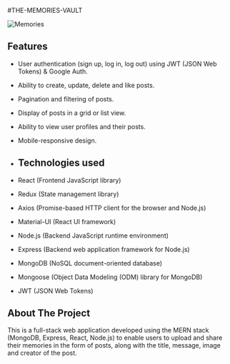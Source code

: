 #THE-MEMORIES-VAULT




![Memories](https://i.ibb.co/7CmVbCW/image.png)

Features
--------

-   User authentication (sign up, log in, log out) using JWT (JSON Web Tokens) & Google Auth.
-   Ability to create, update, delete and like posts.
-   Pagination and filtering of posts.
-   Display of posts in a grid or list view.
-   Ability to view user profiles and their posts.
-   Mobile-responsive design.

-   Technologies used
    -----------------

-   React (Frontend JavaScript library)
-   Redux (State management library)
-   Axios (Promise-based HTTP client for the browser and Node.js)
-   Material-UI (React UI framework)
-   Node.js (Backend JavaScript runtime environment)
-   Express (Backend web application framework for Node.js)
-   MongoDB (NoSQL document-oriented database)
-   Mongoose (Object Data Modeling (ODM) library for MongoDB)
-   JWT (JSON Web Tokens)


## About The Project

This is a full-stack web application developed using the MERN stack (MongoDB, Express, React, Node.js) to enable users to upload and share their memories in the form of posts, along with the title, message, image and creator of the post.
